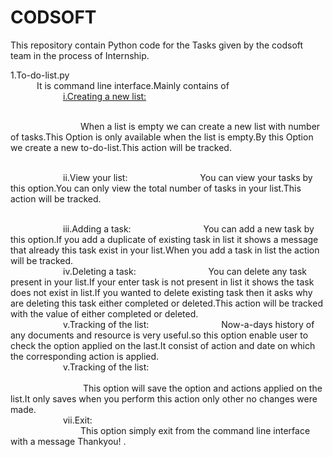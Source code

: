 # CODSOFT

This repository contain Python code for the Tasks given by the codsoft team in the process of Internship.

1.To-do-list.py
<br>
&emsp;&emsp;&emsp;It is command line interface.Mainly contains of
<br>&emsp;&emsp;&emsp;&emsp;&emsp;&emsp;<u>i.Creating a new list:</u>

<br>&emsp;&emsp;&emsp;&emsp;&emsp;&emsp;&emsp;&emsp;When a list is empty we can create a new list with number of tasks.This Option is only available when the list is empty.By this Option we create a new to-do-list.This action will be tracked.

<br>&emsp;&emsp;&emsp;&emsp;&emsp;&emsp;ii.View your list:
&emsp;&emsp;&emsp;&emsp;&emsp;&emsp;&emsp;&emsp;You can view your tasks by this option.You can only view the total number of tasks in your list.This action will be tracked.

<br>&emsp;&emsp;&emsp;&emsp;&emsp;&emsp;iii.Adding a task:
&emsp;&emsp;&emsp;&emsp;&emsp;&emsp;&emsp;&emsp;You can add a new task by this option.If you add a duplicate of existing task in list it shows a message that already this task exist in your list.When you add a task in list the action will be tracked.
              <br>&emsp;&emsp;&emsp;&emsp;&emsp;&emsp;iv.Deleting a task:
&emsp;&emsp;&emsp;&emsp;&emsp;&emsp;&emsp;&emsp;You can delete any task present in your list.If your enter task is not present in list it shows the task does not exist in list.If you wanted to delete existing task then it asks why are deleting this task either completed or deleted.This action will be tracked with the value of either completed or deleted.
              <br>&emsp;&emsp;&emsp;&emsp;&emsp;&emsp;v.Tracking of the list:
&emsp;&emsp;&emsp;&emsp;&emsp;&emsp;&emsp;&emsp;Now-a-days history of any documents and resource is very useful.so this option enable user to check the option applied on the last.It consist of action and date on which the corresponding action is applied.
        <br>&emsp;&emsp;&emsp;&emsp;&emsp;&emsp;v.Tracking of the list: <br>   
&emsp;&emsp;&emsp;&emsp;&emsp;&emsp;&emsp;&emsp; This option will save the option and actions applied on the list.It only saves when you perform this action only other no changes were made.
              <br>&emsp;&emsp;&emsp;&emsp;&emsp;&emsp;vii.Exit:<br>
&emsp;&emsp;&emsp;&emsp;&emsp;&emsp;&emsp;&emsp;This option simply exit from the command line interface with a message Thankyou! .
